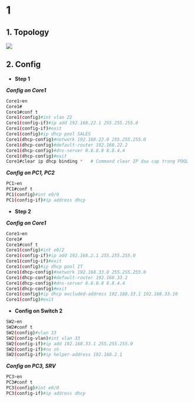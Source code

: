 # 1
## 1. Topology
![](https://github.com/quangln94/CCNA/blob/master/CCNP/Lab/Challenge%202/Topology/ajax_helper.php.png)
## 2. Config
- **Step 1**

***Config on Core1***
```sh
Core1>en
Core1#
Core1#conf t
Core1(config)#int vlan 22
Core1(config-if)#ip add 192.168.22.1 255.255.255.0
Core1(config-if)#exit
Core1(config)#ip dhcp pool SALES
Core1(dhcp-config)#network 192.168.22.0 255.255.255.0
Core1(dhcp-config)#default-router 192.168.22.2
Core1(dhcp-config)#dns-server 8.8.8.8 8.8.4.4 
Core1(dhcp-config)#exit
Core1#clear ip dhcp binding *   # Command clear IP daa cap trong POOL
```
***Config on PC1, PC2***
```sh
PC1>en
PC1#conf t
PC1(config)#int e0/0
PC1(config-if)#ip address dhcp
```
- **Step 2**

***Config on Core1***
```sh
Core1>en
Core1#
Core1#conf t
Core1(config)#int e0/2
Core1(config-if)#ip add 192.168.2.1 255.255.255.0
Core1(config-if)#exit
Core1(config)#ip dhcp pool IT
Core1(dhcp-config)#network 192.168.33.0 255.255.255.0
Core1(dhcp-config)#default-router 192.168.33.2
Core1(dhcp-config)#dns-server 8.8.8.8 8.8.4.4
Core1(dhcp-config)#exit
Core1(config)#ip dhcp excluded-address 192.168.33.1 192.168.33.10
Core1(config)#exit
```
- **Config on Switch 2**
```sh
SW2>en
SW2#conf t
SW2(config)#vlan 33
SW2(config-vlan)#int vlan 33
SW2(config-if)#ip add 192.168.33.1 255.255.255.0
SW2(config-if)#no sh
SW2(config-if)#ip helper-address 192.168.2.1
```
***Config on PC3, SRV***
```sh
PC3>en
PC3#conf t
PC3(config)#int e0/0
PC3(config-if)#ip address dhcp
```
